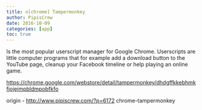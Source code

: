 ```yaml
---
title: o[chrome] Tampermonkey
author: PipisCrew
date: 2016-10-09
categories: [app]
toc: true
---
```


Is the most popular userscript manager for Google Chrome. Userscripts are little computer programs that for example add a download button to the YouTube page, cleanup your Facebook timeline or help playing an online game.

https://chrome.google.com/webstore/detail/tampermonkey/dhdgffkkebhmkfjojejmpbldmpobfkfo

origin - http://www.pipiscrew.com/?p=6172 chrome-tampermonkey